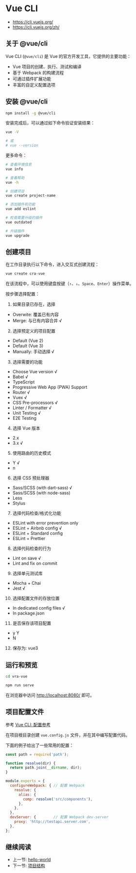 # Vue CLI

+ <https://cli.vuejs.org/>
+ <https://cli.vuejs.org/zh/>

## 关于 @vue/cli

Vue CLI (`@vue/cli`) 是 Vue 的官方开发工具，它提供的主要功能：

+ Vue 项目的创建、执行、测试和编译
+ 基于 Webpack 的构建流程
+ 可通过插件扩展功能
+ 丰富的自定义配置选项

## 安装 @vue/cli

```bash
npm install -g @vue/cli
```

安装完成后，可以通过如下命令验证安装结果：

```bash
vue -V

# 或
# vue --version
```

更多命令：

```bash
# 查看环境信息
vue info

# 查看帮助
vue -h

# 创建项目
vue create project-name

# 添加插件和功能
vue add eslint

# 检查需要升级的插件
vue outdated

# 升级插件
vue upgrade
```

## 创建项目

在工作目录执行以下命令，进入交互式创建流程：

```bash
vue create cra-vue
```

在该流程中，可以使用键盘按键（`↑`、`↓`、`Space`、`Enter`）操作菜单。

按步骤选择配置：

1. 如果目录已存在，选择
  + Overwite: 覆盖已有内容
  + Merge: 与已有内容合并 √
2. 选择预定义的项目配置
  + Default (Vue 2)
  + Default (Vue 3)
  + Manually: 手动选择 √
3. 选择需要的功能
  + Choose Vue version √
  + Babel √
  + TypeScript
  + Progressive Web App (PWA) Support
  + Router √
  + Vuex √
  + CSS Pre-processors √
  + Linter / Formatter √
  + Unit Testing √
  + E2E Testing
4. 选择 Vue 版本
  + 2.x
  + 3.x √
5. 使用路由的历史模式
  + Y √
  + n
6. 选择 CSS 预处理器
  + Sass/SCSS (with dart-sass) √
  + Sass/SCSS (with node-sass)
  + Less
  + Stylus
7. 选择代码检查/格式化功能
  + ESLint with error prevention only
  + ESLint + Airbnb config √
  + ESLint + Standard config
  + ESLint + Prettier
8. 选择代码检查的行为
  + Lint on save √
  + Lint and fix on commit
9. 选择单元测试库
  + Mocha + Chai
  + Jest √
10. 选择配置文件的存放位置
  + In dedicated config files √
  + In package.json
11. 是否保存该项目配置
  + y Y
  + N
12. 保存为: vue3

## 运行和预览

```bash
cd vra-vue

npm run serve
```

在浏览器中访问 <http://localhost:8080/> 即可。

## 项目配置文件

参考 [Vue CLI: 配置参考](https://cli.vuejs.org/zh/config/)

在项目根目录创建 `vue.config.js` 文件，并在其中编写配置代码。

下面的例子给出了一些常用的配置：

```js
const path = require('path');

function resolve(dir) {
  return path.join(__dirname, dir);
}

module.exports = {
  configureWebpack: { // 配置 Webpack
    resolve: {
      alias: {
        comp: resolve('src/components'),
      },
    },
  },
  devServer: {        // 配置 Webpack dev-server
    proxy: 'http://testapi.server.com',
  },
};
```

## 继续阅读

+ 上一节: [hello-world](../readme.md)
+ 下一节: [项目结构](./vra-vue.md)
